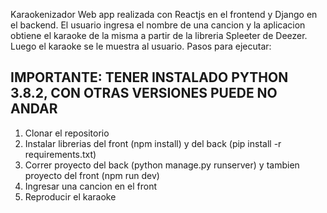 Karaokenizador
Web app realizada con Reactjs en el frontend y Django en el backend. 
El usuario ingresa el nombre de una cancion y la aplicacion obtiene el karaoke de la misma a partir de la libreria Spleeter de Deezer. Luego el karaoke se le muestra al usuario.
Pasos para ejecutar:
## IMPORTANTE: TENER INSTALADO PYTHON 3.8.2, CON OTRAS VERSIONES PUEDE NO ANDAR
1) Clonar el repositorio
2) Instalar librerias del front (npm install) y del back (pip install -r requirements.txt)
3) Correr proyecto del back (python manage.py runserver) y tambien proyecto del front (npm run dev)
4) Ingresar una cancion en el front
5) Reproducir el karaoke
